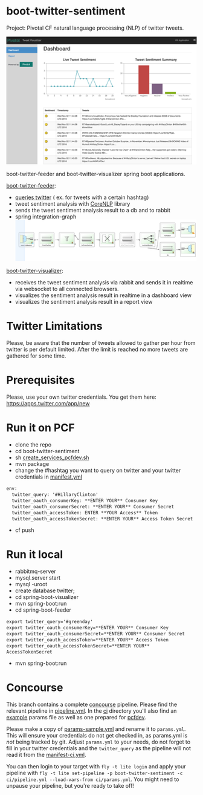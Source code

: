 # boot-twitter-sentiment

Project: Pivotal CF natural language processing (NLP) of twitter tweets.

![GitHub Logo](/images/twitter.png)

boot-twitter-feeder and boot-twitter-visualizer spring boot applications.

[boot-twitter-feeder](/boot-twitter-feeder):
- [queries twitter](https://dev.twitter.com/rest/public/search) ( ex. for tweets with a certain hashtag)
- tweet sentiment analysis with [CoreNLP](http://nlp.stanford.edu/software/corenlp.shtml) library
- sends the tweet sentiment analysis result to a db and to rabbit
- spring integration-graph
![GitHub Logo](/images/feeder-spring-integration.png)

[boot-twitter-visualizer](/boot-twitter-visualizer):
- receives the tweet sentiment analysis via rabbit and sends it in realtime via websocket to all connected browsers.
- visualizes the sentiment analysis result in realtime in a dashboard view
- visualizes the sentiment analysis result in a report view  

# Twitter Limitations
Please, be aware that the number of tweets allowed to gather per hour from twitter is per default limited.
After the limit is reached no more tweets are gathered for some time.

# Prerequisites

Please, use your own twitter credentials. You get them here: https://apps.twitter.com/app/new

# Run it on PCF

- clone the repo
- cd boot-twitter-sentiment
- sh
[create_services_pcfdev.sh](/create_services_pcfdev.sh)
- mvn package
- change the #hashtag you want to query on twitter and your twitter credentials in [manifest.yml](/manifest.yml)

```
env:
  twitter_query: '#HillaryClinton'
  twitter_oauth_consumerKey: **ENTER YOUR** Consumer Key
  twitter_oauth_consumerSecret: **ENTER YOUR** Consumer Secret
  twitter_oauth_accessToken: ENTER **YOUR Access** Token
  twitter_oauth_accessTokenSecret: **ENTER YOUR** Access Token Secret
```
- cf push

# Run it local

- rabbitmq-server
- mysql.server start
- mysql -uroot
- create database twitter;
- cd spring-boot-visualizer
- mvn spring-boot:run
- cd spring-boot-feeder
```
export twitter_query='#greenday'
export twitter_oauth_consumerKey=**ENTER YOUR** Consumer Key
export twitter_oauth_consumerSecret=**ENTER YOUR** Consumer Secret
export twitter_oauth_accessToken=**ENTER YOUR** Access Token
export twitter_oauth_accessTokenSecret=**ENTER YOUR** AccessTokenSecret
```
- mvn spring-boot:run


# Concourse

This branch contains a complete [concourse](http://concourse.ci) pipeline. Please find the relevant pipeline in [pipeline.yml](/ci/pipeline.yml).
In the [ci](/ci) directory you'll also find an [example](/ci/params-example.yml) params file as well as one prepared for [pcfdev](/ci/params-pcfdev.yml). 

Please make a copy of [params-sample.yml](/ci/params-sample.yml) and rename it to `params.yml`. This will ensure your credentials do not get checked in, as params.yml is *not* being tracked by git.
Adjust `params.yml` to your needs, do not forget to fill in your twitter credentials and the `twitter_query` as the pipeline will not read it from the [manifest-ci.yml](/manifest-ci.yml).

You can then login to your target with `fly -t lite login` and apply your pipeline with `fly -t lite set-pipeline -p boot-twitter-sentiment -c ci/pipeline.yml --load-vars-from ci/params.yml`. You might need to unpause your pipeline, but you're ready to take off!

